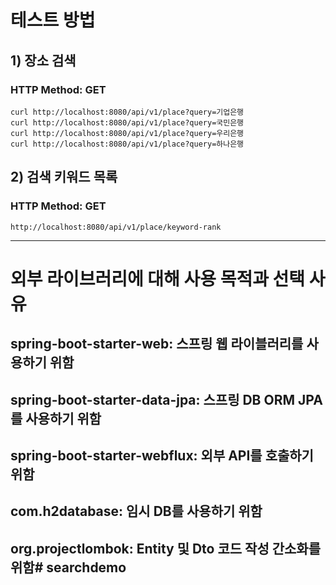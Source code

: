 # 테스트 방법
## 1) 장소 검색
### HTTP Method: GET

    curl http://localhost:8080/api/v1/place?query=기업은행
    curl http://localhost:8080/api/v1/place?query=국민은행
    curl http://localhost:8080/api/v1/place?query=우리은행
    curl http://localhost:8080/api/v1/place?query=하나은행

## 2) 검색 키워드 목록
### HTTP Method: GET

    http://localhost:8080/api/v1/place/keyword-rank

------------
# 외부 라이브러리에 대해 사용 목적과 선택 사유
## spring-boot-starter-web: 스프링 웹 라이블러리를 사용하기 위함
## spring-boot-starter-data-jpa: 스프링 DB ORM JPA를 사용하기 위함
## spring-boot-starter-webflux: 외부 API를 호출하기 위함
## com.h2database: 임시 DB를 사용하기 위함
## org.projectlombok: Entity 및 Dto 코드 작성 간소화를 위함# searchdemo
